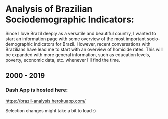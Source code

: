 # Analysis of Brazilian Sociodemographic Indicators:
Since I love Brazil deeply as a versatile and beautiful country, I wanted to start an information page with some overview of the most important socio-demographic indicators for Brazil.
However, recent conversations with Brazilians have lead me to start with an overview of homicide rates. This will be expanded with more general information, such as education levels, poverty, economic data, etc. whenever I'll find the time.

## 2000 - 2019

### Dash App is hosted here:
https://brazil-analysis.herokuapp.com/

Selection changes might take a bit to load :)
